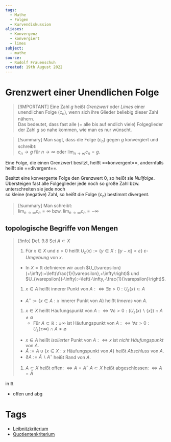 ```yaml
---
tags:
  - Mathe
  - Folgen
  - Kurvendiskussion
aliases:
  - Konvergenz
  - konvergiert
  - limes
subject:
  - mathe
source:
  - Rudolf Frauenschuh
created: 19th August 2022
---
```


# Grenzwert einer Unendlichen Folge

> [!IMPORTANT] Eine Zahl $g$ heißt *Grenzwert* oder *Limes* einer unendlichen Folge ($c_{n}$), wenn sich ihre Glieder beliebig dieser Zahl nähern.  
> Das bedeutet, dass fast alle (= alle bis auf endlich viele) Folgeglieder der Zahl $g$ so nahe kommen, wie man es nur wünscht.   

> [!summary] Man sagt, dass die Folge ($c_n$) gegen $g$ konvergiert und schreibt:  
> $c_{n}\rightarrow g$ für $n\rightarrow \infty$ oder $\lim_{n\rightarrow\infty}c_{n}=g$.

Eine Folge, die einen Grenzwert besitzt, heißt ==konvergent==, andernfalls heißt sie ==divergent==.

Besitzt eine konvergente Folge den Grenzwert $0$, so heißt sie *Nullfolge*.  
Übersteigen fast alle Folgeglieder jede noch so große Zahl bzw. unterschreiten sie jede noch  
so kleine (negative) Zahl, so heißt die Folge ($c_{n}$) bestimmt divergent.

>[!summary] Man schreibt:  
> $\lim_{n\rightarrow\infty} c_{n}=\infty$ bzw. $\lim_{n\rightarrow\infty} c_{n}=-\infty$ 

## topologische Begriffe von Mengen

> [!info] Def. 9.8 Sei $A\subset X$
>
> 1. Für $x \in X$ und $\varepsilon>0$ heißt $U_{\varepsilon}(x):=\{y \in X:\|y-x\|<\varepsilon\}$ $\varepsilon$-*Umgebung* von $x$.
> 	- In $X=\mathbb{R}$ definieren wir auch $U_{\varepsilon}(+\infty):=\left(\frac{1}{\varepsilon},+\infty\right)$ und $U_{\varepsilon}(-\infty):=\left(-\infty,-\frac{1}{\varepsilon}\right)$.
>
> 1. $x \in A$ heißt innerer Punkt von $A: \Longleftrightarrow \exists \varepsilon>0: U_{\varepsilon}(x) \subset A$
> 	- $A^{\circ}:=\{x \in A: x$ innerer Punkt von $A\}$ heißt *Inneres* von $A$.
>
> 1. $x \in X$ heißt Häufungspunkt von $A: \Longleftrightarrow \forall \varepsilon>0:\left(U_{\varepsilon}(x) \backslash\{x\}\right) \cap A \neq \emptyset$
> 	 - Für $A \subset \mathbb{R}: \pm \infty$ ist Häufungspunkt von $A: \Longleftrightarrow \forall \varepsilon>0: U_{\varepsilon}( \pm \infty) \cap A \neq \emptyset$
> 	- $x \in A$ heißt *isolierter* Punkt von $A: \Longleftrightarrow x$ ist *nicht Häufungspunkt* von $A$.
> 	- $\bar{A}:=A \cup\{x \in X: x$ Häufungspunkt von $A\}$ heißt *Abschluss* von $A$.
> 	- $\partial A:=\bar{A} \backslash A^{\circ}$ heißt Rand von $A$.
> 
> 1. $A \subset X$ heißt offen: $\Longleftrightarrow A=A^{\circ}$
> $A \subset X$ heißt abgeschlossen: $\Longleftrightarrow A=\bar{A}$


in $\mathbb{R}$
- offen und abg

# Tags

- [Leibnitzkriterium](../mathe%20(4)/Leibnitz%20Kriterium.md)
- [Quotientenkriterium](../mathe%20(4)/Quotienten%20Kriterium.md)